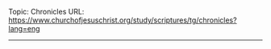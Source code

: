 Topic: Chronicles
URL: https://www.churchofjesuschrist.org/study/scriptures/tg/chronicles?lang=eng

---

